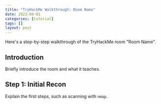 ```yaml
---
title: "TryHackMe Walkthrough: Room Name"
date: 2023-04-01
categories: [tutorial]
tags: []
layout: post
---
```




Here's a step-by-step walkthrough of the TryHackMe room "Room Name".

## Introduction

Briefly introduce the room and what it teaches.

## Step 1: Initial Recon

Explain the first steps, such as scanning with `nmap`.
